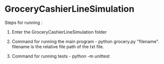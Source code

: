 # GroceryCashierLineSimulation

Steps for running :

1. Enter the GroceryCashierLineSimulation folder 

2. Command for running the main program - python grocery.py "filename". filename is the relative file path of the txt file.

3. Command for running tests - python -m unittest
